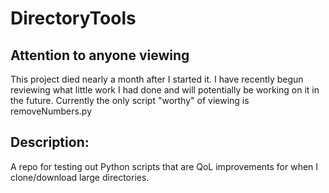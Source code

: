 # DirectoryTools

## Attention to anyone viewing
This project died nearly a month after I started it. I have recently begun reviewing what little work I had done and will potentially be working on it in the future.
Currently the only script "worthy" of viewing is removeNumbers.py

## Description:
A repo for testing out Python scripts that are QoL improvements for when I clone/download large directories.
